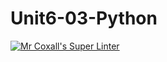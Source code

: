 # Unit6-03-Python
[![Mr Coxall's Super Linter](https://github.com/ICS3U-C-Programming-JulienL/Unit6-03-Python/workflows/Mr%20Coxall's%20Super%20Linter/badge.svg)](https://github.com/ICS3U-C-Programming-JulienL/Unit6-03-Python/actions/)
